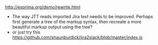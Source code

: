 http://esprima.org/demo/rewrite.html
* The way JTT reads imported Jira text needs to be improved. Perhaps first generate a tree of the markup syntax, then recreate a more beautiful markup output using the tree? 
* or just try this https://github.com/shaunburdick/jira2slack/blob/master/index.js
